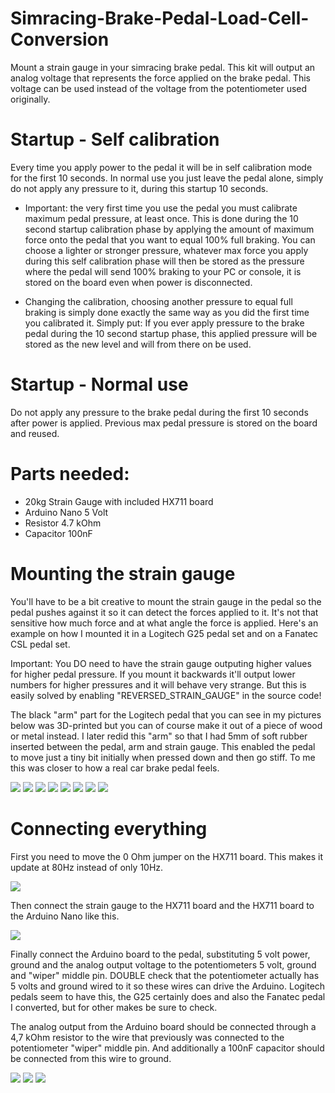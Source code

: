 # Simracing-Brake-Pedal-Load-Cell-Conversion

Mount a strain gauge in your simracing brake pedal. This kit will output an analog voltage that represents the force applied on the brake pedal. This voltage can be used instead of the voltage from the potentiometer used originally.  
  
# Startup - Self calibration  
  
Every time you apply power to the pedal it will be in self calibration mode for the first 10 seconds. In normal use you just leave the pedal alone, simply do not apply any pressure to it, during this startup 10 seconds. 
  
- Important: the very first time you use the pedal you must calibrate maximum pedal pressure, at least once. This is done during the 10 second startup calibration phase by applying the amount of maximum force onto the pedal that you want to equal 100% full braking. You can choose a lighter or stronger pressure, whatever max force you apply during this self calibration phase will then be stored as the pressure where the pedal will send 100% braking to your PC or console, it is stored on the board even when power is disconnected.  
  
- Changing the calibration, choosing another pressure to equal full braking is simply done exactly the same way as you did the first time you calibrated it. Simply put: If you ever apply pressure to the brake pedal during the 10 second startup phase, this applied pressure will be stored as the new level and will from there on be used.  
  
# Startup - Normal use  
  
Do not apply any pressure to the brake pedal during the first 10 seconds after power is applied. Previous max pedal pressure is stored on the board and reused.  
  
# Parts needed:  
  
- 20kg Strain Gauge with included HX711 board  
- Arduino Nano 5 Volt  
- Resistor 4.7 kOhm  
- Capacitor 100nF  
  
# Mounting the strain gauge  
  
You'll have to be a bit creative to mount the strain gauge in the pedal so the pedal pushes against it so it can detect the forces applied to it. It's not that sensitive how much force and at what angle the force is applied. Here's an example on how I mounted it in a Logitech G25 pedal set and on a Fanatec CSL pedal set.  
  
Important: You DO need to have the strain gauge outputing higher values for higher pedal pressure. If you mount it backwards it'll output lower numbers for higher pressures and it will behave very strange. But this is easily solved by enabling "REVERSED_STRAIN_GAUGE" in the source code! 
  
The black "arm" part for the Logitech pedal that you can see in my pictures below was 3D-printed but you can of course make it out of a piece of wood or metal instead. I later redid this "arm" so that I had 5mm of soft rubber inserted between the pedal, arm and strain gauge. This enabled the pedal to move just a tiny bit initially when pressed down and then go stiff. To me this was closer to how a real car brake pedal feels. 

<img src=pics/fanatec0.jpg>  
  
<img src=pics/fanatec1.jpg>  
  
<img src=pics/fanatec2.jpg>  
  
<img src=pics/logipedal1.jpg>  
  
<img src=pics/logipedal2.jpg>  
  
<img src=pics/logipedal3.jpg>  
  
<img src=pics/logipedal4.jpg>  
  
<img src=pics/logipedal5.jpg>  
  
# Connecting everything  
  
First you need to move the 0 Ohm jumper on the HX711 board. This makes it update at 80Hz instead of only 10Hz.  
  
<img src=pics/HX711_jumper.jpg>  

Then connect the strain gauge to the HX711 board and the HX711 board to the Arduino Nano like this.  
  
<img src=pics/connections1.jpg> 

Finally connect the Arduino board to the pedal, substituting 5 volt power, ground and the analog output voltage to the potentiometers 5 volt, ground and "wiper" middle pin. DOUBLE check that the potentiometer actually has 5 volts and ground wired to it so these wires can drive the Arduino. Logitech pedals seem to have this, the G25 certainly does and also the Fanatec pedal I converted, but for other makes be sure to check.   
  
The analog output from the Arduino board should be connected through a 4,7 kOhm resistor to the wire that previously was connected to the potentiometer "wiper" middle pin. And additionally a 100nF capacitor should be connected from this wire to ground.  
  
<img src=pics/connections3.jpg> 
  
<img src=pics/connections2.jpg>  
  
<img src=pics/connections4.jpg>  



